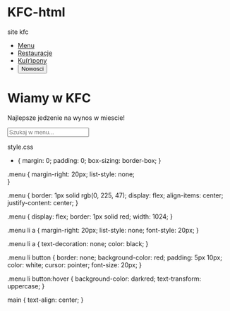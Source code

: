 # KFC-html
site kfc
<!DOCTYPE html>
<html lang="pl">
<head>
    <meta charset="UTF-8">
    <meta name="viewport" content="width=device-width, initial-scale=1.0">
    <link rel="stylesheet" href="styles.css"> 
    <title>KFC</title>
</head>
<body>
    <nav>
        <ul class="menu">
            <li>
                <a href="#">Menu</a>
            </li>
            <li><a href="#">Restauracje</a></li>
            <li><a href="#">Ku(r)pony</a></li>
            <li><a href="#"><button>Nowosci</button></a></li>
        </ul>
    </nav>
    <main>
        <h1>Wiamy w KFC</h1>
        <p>Najlepsze jedzenie na wynos w miescie!</p>
        <input type="text" placeholder="Szukaj w menu...">
    </main>
</body>
</html>





style.css
* {
    margin: 0;
    padding: 0;
    box-sizing: border-box;
}

.menu {
    margin-right: 20px;
    list-style: none;    
}

.menu {
    border: 1px solid rgb(0, 225, 47);
    display: flex;
    align-items: center;
    justify-content: center;
}

.menu {
    display: flex;
    border: 1px solid red;
    width: 1024;
}

.menu li a {
    margin-right: 20px;
    list-style: none;
    font-style: 20px;
}

.menu li a {
    text-decoration: none;
    color: black;
}

.menu li button {
    border: none;
    background-color: red;
    padding: 5px 10px;
    color: white;
    cursor: pointer;
    font-size: 20px;
}

.menu li button:hover {
    background-color: darkred;
    text-transform: uppercase;
}

main {
    text-align: center;
}
